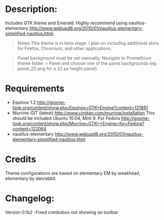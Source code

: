 # Description:
Includes GTK theme and Emerald. Highly recommend using nautilus-elementary http://www.webupd8.org/2010/01/nautilus-elementary-simplified-nautilus.html. 

> Notes
> This theme is in beta stage. I plan on including additional skins for Firefox, Chromium, and other applications. 

> Panel background must be set manually. Navigate to Promethium theme folder > Panel and choose one of the panel backgrounds (eg panel_22.png for a 22 px height panel). 

# Requirements
* Equinox 1.2 http://gnome-look.org/content/show.php/Equinox+GTK+Engine?content=121881
* Murrine-GIT (latest) http://www.cimitan.com/murrine/installation This should be included Ubuntu 10.04, Mint 9. For Fedora http://gnome-look.org/content/show.php/Murrine+GTK++Engine+for+Fedora?content=122064
* nautilus-elementary http://www.webupd8.org/2010/01/nautilus-elementary-simplified-nautilus.html

# Credits
Theme configurations are based on elementary EM by weakhead, elementary by danrabbit.

# Changelog:
Version 0.1b2
-Fixed combobox not showing on toolbar
